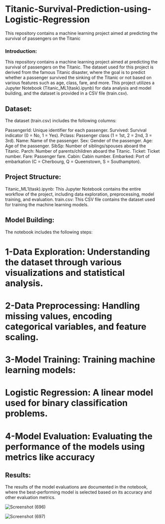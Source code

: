 # Titanic-Survival-Prediction-using-Logistic-Regression
This repository contains a machine learning project aimed at predicting the survival of passengers on the Titanic


### Introduction:

This repository contains a machine learning project aimed at predicting the survival of passengers on the Titanic. The dataset used for this project is derived from the famous Titanic disaster, where the goal is to predict whether a passenger survived the sinking of the Titanic or not based on various features such as age, class, fare, and more. This project utilizes a Jupyter Notebook (Titanic_ML1(task).ipynb) for data analysis and model building, and the dataset is provided in a CSV file (train.csv).

## Dataset:

The dataset (train.csv) includes the following columns:

PassengerId: Unique identifier for each passenger.
Survived: Survival indicator (0 = No, 1 = Yes).
Pclass: Passenger class (1 = 1st, 2 = 2nd, 3 = 3rd).
Name: Name of the passenger.
Sex: Gender of the passenger.
Age: Age of the passenger.
SibSp: Number of siblings/spouses aboard the Titanic.
Parch: Number of parents/children aboard the Titanic.
Ticket: Ticket number.
Fare: Passenger fare.
Cabin: Cabin number.
Embarked: Port of embarkation (C = Cherbourg, Q = Queenstown, S = Southampton).

## Project Structure:

Titanic_ML1(task).ipynb: This Jupyter Notebook contains the entire workflow of the project, including data exploration, preprocessing, model training, and evaluation.
train.csv: This CSV file contains the dataset used for training the machine learning models.

## Model Building:

The notebook includes the following steps:

# 1-Data Exploration: Understanding the dataset through various visualizations and statistical analysis.
# 2-Data Preprocessing: Handling missing values, encoding categorical variables, and feature scaling.
# 3-Model Training: Training  machine learning models:
# Logistic Regression: A linear model used for binary classification problems.

# 4-Model Evaluation: Evaluating the performance of the models using metrics like accuracy

## Results:
The results of the model evaluations are documented in the notebook, where the best-performing model is selected based on its accuracy and other evaluation metrics.

![Screenshot (696)](https://github.com/user-attachments/assets/af0d1d06-044f-4922-9bab-7a6ab3601fbc)

![Screenshot (697)](https://github.com/user-attachments/assets/2ed6525f-78c3-4d2f-ba28-032ad3701add)
